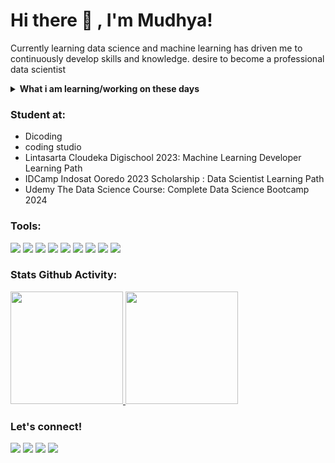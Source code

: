 # Hi there 👋 , I'm Mudhya!
Currently learning data science and machine learning has driven me to continuously develop skills and knowledge. desire to become a professional data scientist 
<details>
 <summary><strong>What i am learning/working on these days</strong></summary>
    - 🔭 I’m interested in Data Science and Machine Learning</br>
    - 🌱 I’m currently working on my personal portfolio website </br>
    - 💬 Ask me about anything.</br>
    - 📫 How to reach me: <a href="mailto:muhammaddhiauddin40@gmail.com">Email me!</a>  </br>
</details>

### Student at:
- Dicoding
- coding studio 
- Lintasarta Cloudeka Digischool 2023: Machine Learning Developer Learning Path
- IDCamp Indosat Ooredo 2023 Scholarship : Data Scientist Learning Path
- Udemy The Data Science Course: Complete Data Science Bootcamp 2024

### Tools:
<p>
    <img src="https://img.shields.io/badge/Os-%20Windows-blue?&logo=windows&logoColor=blue" />
    <img src="https://img.shields.io/badge/Code-Python-blue?&logo=Python" />
    <img src="https://img.shields.io/badge/Software-%20Docker-blue?&logo=docker&logoColor=blue" />
    <img src="https://img.shields.io/badge/Text%20Editor-Visual%20Studio%20Code-blue?&logo=visual%20studio%20code&logoColor=blue" />
    <img src="https://img.shields.io/badge/Anaconda-Jupyter%20Notebook-blue?&logo=anaconda&logoColor=green" />
    <img src="https://img.shields.io/badge/Google%20Colab-blue?&logo=google%20colab&logoColor=orange" />
    <img src="https://img.shields.io/badge/Dashboard-Grafana-blue?&logo=grafana&logoColor=orange" />
    <img src="https://img.shields.io/badge/Visualization-Streamlit-blue?&logo=streamlit&logoColor=red" />
    <img src="https://img.shields.io/badge/Git-Bash-blue?&logo=git&logoColor=orange" />
</p>

### Stats Github Activity:
<p align="left">
<a href="https://github.com/Mudhya19">
    <img src="https://github-readme-stats.vercel.app/api/top-langs/?username=Mudhya19&layout=compact&theme=tokyonight"  height="180em"/>
 <img height="180em" src="https://github-readme-stats-eight-theta.vercel.app/api?username=mudhya19&show_icons=true&theme=tokyonight&include_all_commits=true"/>
</a>
</p>

### Let's connect!
<p>
     <a href="mailto:muhammmddhiauddin40@gmail.com" target="blank"><img src="https://img.shields.io/badge/muhammaddhiauddin40@gmail.com-30302f?style=flat&logo=gmail" /></a>
     <a href="https://linkedin.com/in/mudhya19" target="blank"><img src="https://img.shields.io/badge/mudhya19-30302f?style=flat&logo=linkedin" /></a>
     <a href="https://instagram.com/mudhya_" target="blank"><img src="https://img.shields.io/badge/@mudhya_-30302f?style=flat&logo=instagram" /></a>
   <a href="https://kaggle.com/mudhya" target="blank"><img src="https://img.shields.io/badge/mudhya-30302f?style=flat&logo=kaggle" /></a>
</p>

<!--
**bagusfe/bagusfe** is a ✨ _special_ ✨ repository because its `README.md` (this file) appears on your GitHub profile.

Here are some ideas to get you started:

- 🔭 I’m currently working on ...
- 🌱 I’m currently learning ...
- 👯 I’m looking to collaborate on ...
- 🤔 I’m looking for help with ...
- 💬 Ask me about ...
- 📫 How to reach me: ...
- 😄 Pronouns: ...
- ⚡ Fun fact: ...
-->
